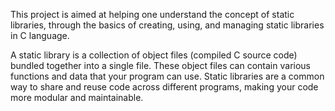 This project is aimed at helping one understand the concept of static libraries, through the basics of creating, using, and managing static libraries in C language.

A static library is a collection of object files (compiled C source code) bundled together into a single file. These object files can contain various functions and data that your program can use. Static libraries are a common way to share and reuse code across different programs, making your code more modular and maintainable.
